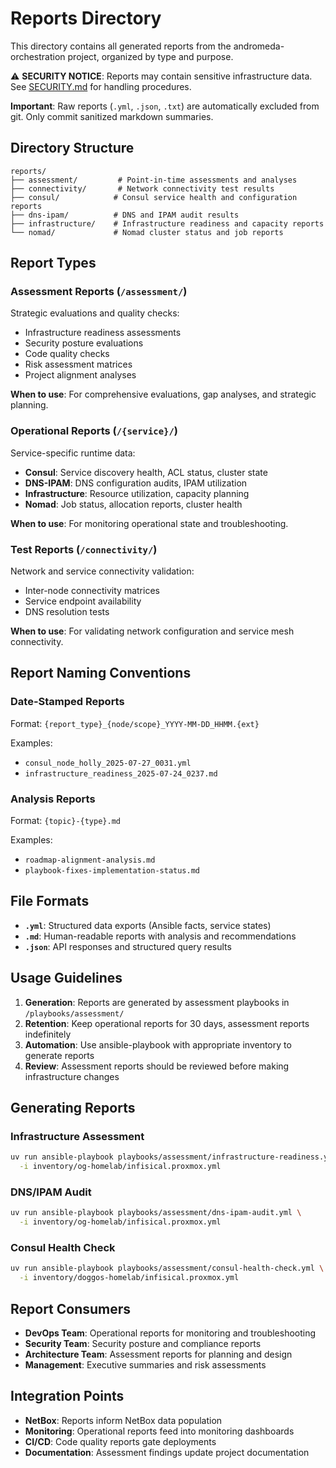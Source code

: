 # Reports Directory

This directory contains all generated reports from the andromeda-orchestration project, organized by type and purpose.

⚠️ **SECURITY NOTICE**: Reports may contain sensitive infrastructure data. See [SECURITY.md](./SECURITY.md) for handling procedures.

**Important**: Raw reports (`.yml`, `.json`, `.txt`) are automatically excluded from git. Only commit sanitized markdown summaries.

## Directory Structure

```
reports/
├── assessment/         # Point-in-time assessments and analyses
├── connectivity/       # Network connectivity test results
├── consul/            # Consul service health and configuration reports
├── dns-ipam/          # DNS and IPAM audit results
├── infrastructure/    # Infrastructure readiness and capacity reports
└── nomad/             # Nomad cluster status and job reports
```

## Report Types

### Assessment Reports (`/assessment/`)

Strategic evaluations and quality checks:

- Infrastructure readiness assessments
- Security posture evaluations
- Code quality checks
- Risk assessment matrices
- Project alignment analyses

**When to use**: For comprehensive evaluations, gap analyses, and strategic planning.

### Operational Reports (`/{service}/`)

Service-specific runtime data:

- **Consul**: Service discovery health, ACL status, cluster state
- **DNS-IPAM**: DNS configuration audits, IPAM utilization
- **Infrastructure**: Resource utilization, capacity planning
- **Nomad**: Job status, allocation reports, cluster health

**When to use**: For monitoring operational state and troubleshooting.

### Test Reports (`/connectivity/`)

Network and service connectivity validation:

- Inter-node connectivity matrices
- Service endpoint availability
- DNS resolution tests

**When to use**: For validating network configuration and service mesh connectivity.

## Report Naming Conventions

### Date-Stamped Reports

Format: `{report_type}_{node/scope}_YYYY-MM-DD_HHMM.{ext}`

Examples:

- `consul_node_holly_2025-07-27_0031.yml`
- `infrastructure_readiness_2025-07-24_0237.md`

### Analysis Reports

Format: `{topic}-{type}.md`

Examples:

- `roadmap-alignment-analysis.md`
- `playbook-fixes-implementation-status.md`

## File Formats

- **`.yml`**: Structured data exports (Ansible facts, service states)
- **`.md`**: Human-readable reports with analysis and recommendations
- **`.json`**: API responses and structured query results

## Usage Guidelines

1. **Generation**: Reports are generated by assessment playbooks in `/playbooks/assessment/`
2. **Retention**: Keep operational reports for 30 days, assessment reports indefinitely
3. **Automation**: Use ansible-playbook with appropriate inventory to generate reports
4. **Review**: Assessment reports should be reviewed before making infrastructure changes

## Generating Reports

### Infrastructure Assessment

```bash
uv run ansible-playbook playbooks/assessment/infrastructure-readiness.yml \
  -i inventory/og-homelab/infisical.proxmox.yml
```

### DNS/IPAM Audit

```bash
uv run ansible-playbook playbooks/assessment/dns-ipam-audit.yml \
  -i inventory/og-homelab/infisical.proxmox.yml
```

### Consul Health Check

```bash
uv run ansible-playbook playbooks/assessment/consul-health-check.yml \
  -i inventory/doggos-homelab/infisical.proxmox.yml
```

## Report Consumers

- **DevOps Team**: Operational reports for monitoring and troubleshooting
- **Security Team**: Security posture and compliance reports
- **Architecture Team**: Assessment reports for planning and design
- **Management**: Executive summaries and risk assessments

## Integration Points

- **NetBox**: Reports inform NetBox data population
- **Monitoring**: Operational reports feed into monitoring dashboards
- **CI/CD**: Code quality reports gate deployments
- **Documentation**: Assessment findings update project documentation
